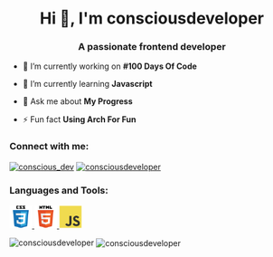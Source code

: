 <h1 align="center">Hi 👋, I'm consciousdeveloper</h1>
<h3 align="center">A passionate frontend developer</h3>

- 🔭 I’m currently working on **#100 Days Of Code**

- 🌱 I’m currently learning **Javascript**

- 💬 Ask me about **My Progress**

- ⚡ Fun fact **Using Arch For Fun**

<h3 align="left">Connect with me:</h3>
<p align="left">
<a href="https://twitter.com/conscious_dev" target="blank"><img align="center" src="https://raw.githubusercontent.com/rahuldkjain/github-profile-readme-generator/master/src/images/icons/Social/twitter.svg" alt="conscious_dev" height="30" width="40" /></a>
<a href="https://instagram.com/consciousdeveloper" target="blank"><img align="center" src="https://raw.githubusercontent.com/rahuldkjain/github-profile-readme-generator/master/src/images/icons/Social/instagram.svg" alt="consciousdeveloper" height="30" width="40" /></a>
</p>

<h3 align="left">Languages and Tools:</h3>
<p align="left"> <a href="https://www.w3schools.com/css/" target="_blank"> <img src="https://raw.githubusercontent.com/devicons/devicon/master/icons/css3/css3-original-wordmark.svg" alt="css3" width="40" height="40"/> </a> <a href="https://www.w3.org/html/" target="_blank"> <img src="https://raw.githubusercontent.com/devicons/devicon/master/icons/html5/html5-original-wordmark.svg" alt="html5" width="40" height="40"/> </a> <a href="https://developer.mozilla.org/en-US/docs/Web/JavaScript" target="_blank"> <img src="https://raw.githubusercontent.com/devicons/devicon/master/icons/javascript/javascript-original.svg" alt="javascript" width="40" height="40"/> </a> </p>

<p><img align="left" src="https://github-readme-stats.vercel.app/api/top-langs?username=consciousdeveloper&show_icons=true&locale=en&layout=compact" alt="consciousdeveloper" /></p>

<p>&nbsp;<img align="center" src="https://github-readme-stats.vercel.app/api?username=consciousdeveloper&show_icons=true&locale=en" alt="consciousdeveloper" /></p>

